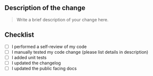 ## Description of the change

> Write a brief description of your change here. 

## Checklist

- [ ] I performed a self-review of my code
- [ ] I manually tested my code change (please list details in description)
- [ ] I added unit tests 
- [ ] I updated the changelog
- [ ] I updated the public facing docs
